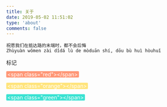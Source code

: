 ```yaml
---
title: 关于
date: 2019-05-02 11:51:02
type: 'about'
comments: false
---
```


```
祝愿我们在抵达路的末端时，都不会后悔
Zhùyuàn wǒmen zài dǐdá lù de mòduān shí, dōu bù huì hòuhuǐ
```

标记

<span class="red">&lt;span class=&quot;red&quot;&gt;&lt;/span&gt;</span>

<span class="orange">&lt;span class=&quot;orange&quot;&gt;&lt;/span&gt;</span>

<span class="green">&lt;span class=&quot;green&quot;&gt;&lt;/span&gt;</span>

<style>
.red,
.orange,
.green {
  color: #fff;
  padding: 0px 3px;
  border-radius: 2px;
}
.red {
  background-color: #ff9776;
}
.orange {
  background-color: #ffe47c;
}
.green {
  background-color: #3ae2d2;
}
</style>
